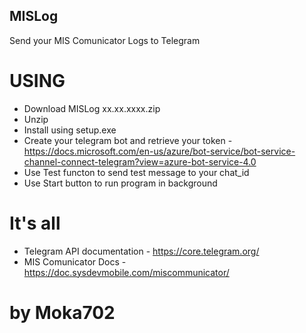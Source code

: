 ## MISLog
Send your MIS Comunicator Logs to Telegram

# USING
 - Download MISLog xx.xx.xxxx.zip
 - Unzip
 - Install using setup.exe
 - Create your telegram bot and retrieve your token - https://docs.microsoft.com/en-us/azure/bot-service/bot-service-channel-connect-telegram?view=azure-bot-service-4.0
 - Use Test functon to send test message to your chat_id
 - Use Start button to run program in background
# It's all

- Telegram API documentation - https://core.telegram.org/
- MIS Comunicator Docs - https://doc.sysdevmobile.com/miscommunicator/

# by Moka702
